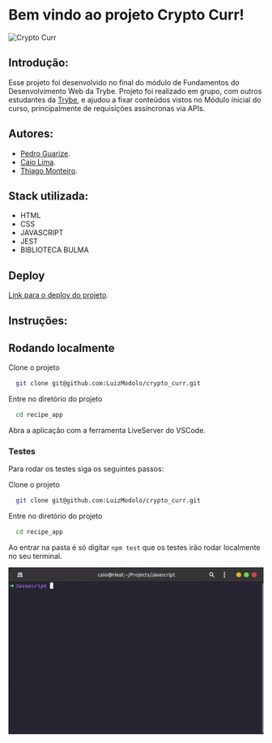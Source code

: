 # Bem vindo ao projeto Crypto Curr!

![Crypto Curr](assets/crypto_curr.gif)

## Introdução:

Esse projeto foi desenvolvido no final do módulo de Fundamentos do Desenvolvimento Web da Trybe. Projeto foi realizado em grupo, com outros estudantes da [Trybe](https://www.betrybe.com), e ajudou a fixar conteúdos vistos no Módulo ínicial do curso, principalmente de requisições assíncronas via APIs. 

## Autores:

 - [Pedro Guarize](https://www.linkedin.com/in/pedroguarize/).
 - [Caio Lima](https://www.linkedin.com/in/caio-limah/).
 - [Thiago Monteiro](https://www.linkedin.com/in/thiagoacmonteiro/).

## Stack utilizada:

- HTML
- CSS
- JAVASCRIPT
- JEST
- BIBLIOTECA BULMA

## Deploy

[Link para o deploy do projeto](crypto-curr.luizmodolo.dev).

## Instruções:

## Rodando localmente

Clone o projeto

```bash
  git clone git@github.com:LuizModolo/crypto_curr.git
```

Entre no diretório do projeto

```bash
  cd recipe_app
```

Abra a aplicação com a ferramenta LiveServer do VSCode.

### Testes

Para rodar os testes siga os seguintes passos:

Clone o projeto

```bash
  git clone git@github.com:LuizModolo/crypto_curr.git
```

Entre no diretório do projeto

```bash
  cd recipe_app
```

Ao entrar na pasta é só digitar `npm test` que os testes irão rodar localmente no seu terminal.

![Crypto Curr Testes](assets/npmtestcryp.gif)
